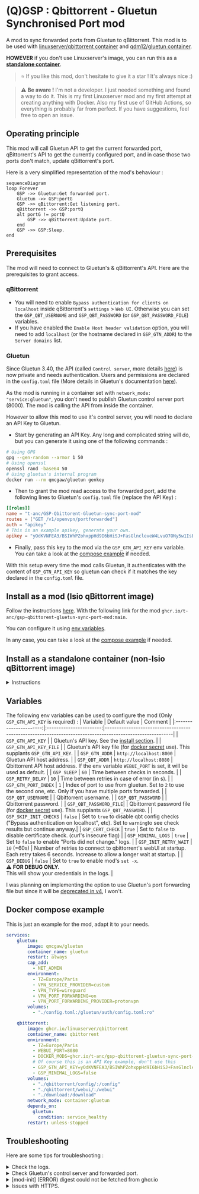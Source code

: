 # (Q)GSP : Qbittorrent - Gluetun Synchronised Port mod
A mod to sync forwarded ports from Gluetun to qBittorrent.
This mod is to be used with [linuxserver/qbittorrent container](https://github.com/linuxserver/docker-qbittorrent) and [qdm12/gluetun container](https://github.com/qdm12/gluetun).

**HOWEVER** if you don't use Linuxserver's image, you can run this as a **[standalone container](#install-as-a-standalone-container)**.

> :star: 
> If you like this mod, don't hesitate to give it a star ! It's always nice :)


> :warning: **Be aware !**
> I'm not a developer. I just needed something and found a way to do it. This is my first Linuxserver mod and my first attempt at creating anything with Docker. Also my first use of GitHub Actions, so everything is probably far from perfect. If you have suggestions, feel free to open an issue.


## Operating principle

This mod will call Gluetun API to get the current forwarded port, qBittorrent's API to get the currently configured port, and in case those two ports don't match, update qBittorrent's port.

Here is a very simplified representation of the mod's behaviour :

```mermaid
sequenceDiagram
loop Forever
    GSP ->> Gluetun:Get forwarded port.
    Gluetun ->> GSP:portG
    GSP ->> qBittorrent:Get listening port.
    qBittorrent ->> GSP:portQ
    alt portG != portQ
        GSP ->> qBittorrent:Update port.
    end
    GSP ->> GSP:Sleep.
end
```

## Prerequisites

The mod will need to connect to Gluetun's & qBittorrent's API. Here are the prerequisites to grant access.

### qBittorrent

- You will need to enable `Bypass authentication for clients on localhost` inside qBittorrent's `settings` > `Web UI`. Otherwise you can set the `GSP_QBT_USERNAME` and `GSP_QBT_PASSWORD` (or `GSP_QBT_PASSWORD_FILE`) variables.
- If you have enabled the `Enable Host header validation` option, you will need to add `localhost` (or the hostname declared in `GSP_GTN_ADDR`) to the `Server domains` list.

### Gluetun

Since Gluetun 3.40, the API (called `Control server`, more details [here](https://github.com/qdm12/gluetun-wiki/blob/main/setup/advanced/control-server.md)) is now private and needs authentication.
Users and permissions are declared in the `config.toml` file (More details in Gluetun's documentation [here](https://github.com/qdm12/gluetun-wiki/blob/main/setup/advanced/control-server.md#authentication)).

As the mod is running in a container set with `network_mode: "service:gluetun"`, you don't need to publish Gluetun control server port (8000). The mod is calling the API from inside the container.

However to allow this mod to use it's control server, you will need to declare an API Key to Gluetun.

 - Start by generating an API Key. Any long and complicated string will do, but you can generate it using one of the following commands : 
```bash
# Using GPG
gpg --gen-random --armor 1 50
# Using openssl
openssl rand -base64 50
# Using gluetun's internal program
docker run --rm qmcgaw/gluetun genkey
```

 - Then to grant the mod read access to the forwarded port, add the following lines to Gluetun's `config.toml` file (replace the API Key) :
```toml
[[roles]]
name = "t-anc/GSP-Qbittorent-Gluetun-sync-port-mod"
routes = ["GET /v1/openvpn/portforwarded"]
auth = "apikey"
# This is an example apikey, generate your own.
apikey = "yOdKVNFEA3/BSIWhPZohxppHd9I6bHiSJ+FasGlncleveW4LvuO7ONy5w1IsEA2Pu6s="
```


- Finally, pass this key to the mod via the `GSP_GTN_API_KEY` env variable. You can take a look at the [compose example](#docker-compose-example) if needed.

With this setup every time the mod calls Gluetun, it authenticates with the content of `GSP_GTN_API_KEY` so gluetun can check if it matches the key declared in the `config.toml` file.

## Install as a mod (lsio qBittorrent image)

Follow the instructions [here](https://docs.linuxserver.io/general/container-customization/#docker-mods).
With the following link for the mod `ghcr.io/t-anc/gsp-qbittorent-gluetun-sync-port-mod:main`.

You can configure it using [env variables](#Variables).

In any case, you can take a look at the [compose example](#docker-compose-example) if needed.

## Install as a standalone container (non-lsio qBittorrent image)
<details>

  <summary>Instructions</summary>

If you don't run qBittorrent with this image : [linuxserver/qbittorrent](https://github.com/linuxserver/docker-qbittorrent), then you need to follow these instructions.

This repo contains only a mod, not a Docker image. To use this mod as a standalone container, we will apply it to a light linuxserver image to act as a base. In this example we will use the `ghcr.io/linuxserver/baseimage-alpine:edge` image as it's only 27Mo and contains every dependencies we need.

Add this to your compose file :

```yml
GSP_qbt_gtn_sync_port:
  image: ghcr.io/linuxserver/baseimage-alpine:edge
  container_name: GSP_qbt_gtn_sync_port
  environment:
      - DOCKER_MODS=ghcr.io/t-anc/gsp-qbittorent-gluetun-sync-port-mod:main
      # Of course this is an API Key example, don't use this
      - GSP_GTN_API_KEY=yOdKVNFEA3/BSIWhPZohxppHd9I6bHiSJ
  network_mode: container:gluetun
  depends_on:
      gluetun:
        condition: service_healthy
```

And that's it ! 

It should work just as expected, and so you can configure it as you want with the [env variables](#Variables).
The only difference should be this small message in the logs during init checks :

```
/config/qBittorrent/qBittorrent.conf not found, can't check the The "Bypass authentication for clients on localhost" setting. Running in standalone mode.
```

**PS :** if you open an issue, please mention that you run in standalone mode.

</details>

## Variables

The following env variables can be used to configure the mod (Only `GSP_GTN_API_KEY` is required) :
|      Variable          |      Default value      | Comment                                                                                                  |
|:----------------------:|:-----------------------:|----------------------------------------------------------------------------------------------------------|
| `GSP_GTN_API_KEY`      |                         | Gluetun's API key. See the [install section](#gluetun).                                                  |
| `GSP_GTN_API_KEY_FILE` |                         | Gluetun's API key file (for [docker secret](https://docs.docker.com/compose/use-secrets/) use). This supplants `GSP_GTN_API_KEY`. |
| `GSP_GTN_ADDR`         | `http://localhost:8000` | Gluetun API host address.                                                                                |
| `GSP_QBT_ADDR`         | `http://localhost:8080` | Qbittorrent API host address. If the env variable `WEBUI_PORT` is set, it will be used as default.       |
| `GSP_SLEEP`            |           `60`          | Time between checks in seconds.                                                                          |
| `GSP_RETRY_DELAY`      |           `10`          | Time between retries in case of error (in s).                                                            |
| `GSP_GTN_PORT_INDEX`   |           `1`           | Index of port to use from gluetun. Set to `2` to use the second one, etc. Only if you have multiple ports forwarded.          |
| `GSP_QBT_USERNAME`     |                         | Qbittorrent username.                                                                                    |
| `GSP_QBT_PASSWORD`     |                         | Qbittorrent password.                                                                                    |
| `GSP_QBT_PASSWORD_FILE`|                         | Qbittorrent password file (for [docker secret](https://docs.docker.com/compose/use-secrets/) use). This supplants `GSP_QBT_PASSWORD`. |
| `GSP_SKIP_INIT_CHECKS` |         `false`         | Set to `true` to disable qbt config checks ("Bypass authentication on localhost", etc). Set to `warning`to see check results but continue anyway.|
| `GSP_CERT_CHECK`       |         `true`          | Set to `false` to disable certificate check. (curl's insecure flag)                                      |
| `GSP_MINIMAL_LOGS`     |         `true`          | Set to `false` to enable "Ports did not change." logs.                                                   |
| `GSP_INIT_RETRY_WAIT`  |      `10` (=60s)        | Number of retries to connect to qbittorrent's webUI at startup. Each retry takes 6 seconds. Increase to allow a longer wait at startup.          |
| `GSP_DEBUG`            |         `false`         | Set to `true` to enable mod's `set -x`.<br>:warning: **FOR DEBUG ONLY.**<br>This will show your credentials in the logs.                |

I was planning on implementing the option to use Gluetun's port forwarding file but since it will be [deprecated in v4](https://github.com/qdm12/gluetun-wiki/blob/main/setup/advanced/vpn-port-forwarding.md#native-integrations), I won't.

## Docker compose example
This is just an example for the mod, adapt it to your needs.


```yaml
services:
    gluetun:
        image: qmcgaw/gluetun
        container_name: gluetun
        restart: always
        cap_add:
          - NET_ADMIN
        environment:
          - TZ=Europe/Paris
          - VPN_SERVICE_PROVIDER=custom
          - VPN_TYPE=wireguard
          - VPN_PORT_FORWARDING=on
          - VPN_PORT_FORWARDING_PROVIDER=protonvpn
        volumes:
          - "./config.toml:/gluetun/auth/config.toml:ro"

    qbittorrent:
        image: ghcr.io/linuxserver/qbittorrent
        container_name: qbittorrent
        environment:
          - TZ=Europe/Paris
          - WEBUI_PORT=8080
          - DOCKER_MODS=ghcr.io/t-anc/gsp-qbittorent-gluetun-sync-port-mod:main
          # Of course this is an API Key example, don't use this
          - GSP_GTN_API_KEY=yOdKVNFEA3/BSIWhPZohxppHd9I6bHiSJ+FasGlncleveW4LvuO7ONy5w1IsEA2Pu6s=
          - GSP_MINIMAL_LOGS=false
        volumes:
          - "./qbittorrent/config/:/config"
          - "./qbittorrent/webui/:/webui"
          - "./download:/download"
        network_mode: container:gluetun
        depends_on:
          gluetun:
            condition: service_healthy
        restart: unless-stopped
```

## Troubleshooting

Here are some tips for troubleshooting :

<details>

  <summary>Check the logs.</summary>

The mod's logs are visible in the container's log : 
```bash
docker logs -f qbittorrent
```

It's also possible to look at Gluetun's log :

```bash
docker logs -f gluetun
```

  <details>

  <summary>Qbittorrent docker logs.</summary>

```log
[mod-init] Running Docker Modification Logic
[mod-init] Adding t-anc/gsp-qbittorent-gluetun-sync-port-mod:main to container
[mod-init] Downloading t-anc/gsp-qbittorent-gluetun-sync-port-mod:main from ghcr.io
[mod-init] Installing t-anc/gsp-qbittorent-gluetun-sync-port-mod:main
[mod-init] t-anc/gsp-qbittorent-gluetun-sync-port-mod:main applied to container
[migrations] started
[migrations] no migrations found
usermod: no changes
───────────────────────────────────────

      ██╗     ███████╗██╗ ██████╗
      ██║     ██╔════╝██║██╔═══██╗
      ██║     ███████╗██║██║   ██║
      ██║     ╚════██║██║██║   ██║
      ███████╗███████║██║╚██████╔╝
      ╚══════╝╚══════╝╚═╝ ╚═════╝

   Brought to you by linuxserver.io
───────────────────────────────────────

To support LSIO projects visit:
https://www.linuxserver.io/donate/

───────────────────────────────────────
GID/UID
───────────────────────────────────────

User UID:    1000
User GID:    1000
───────────────────────────────────────

[custom-init] No custom files found, skipping...
+---------------------------------------------------------+
|           Gluetun sync port (GSP) mod loaded            |
+---------------------------------------------------------+
|  Qbittorrent address : http://localhost:8080            |
|  Gluetun address     : http://localhost:8000            |
|  GTN port index      : 1                                |
+---------------------------------------------------------+

04/10/24 01:03:49 [GSP] - Waiting for Qbittorrent WebUI ...
WebUI will be started shortly after internal preparations. Please wait...

******** Information ********
To control qBittorrent, access the WebUI at: http://localhost:8080

Connection to localhost (::1) 8080 port [tcp/http-alt] succeeded!
[ls.io-init] done.
04/10/24 01:03:55 [GSP] - Init checks passed. Listening for a change.
04/10/24 01:03:55 [GSP] - Ports did not change.
04/10/24 01:04:55 [GSP] - Ports changed :
04/10/24 01:04:55 [GSP] -  - Old : 22684
04/10/24 01:04:55 [GSP] -  - New : 38473
04/10/24 01:04:55 [GSP] - Updating qbittorrent port via API ...
04/10/24 01:04:55 [GSP] - Qbittorrent port successfully updated.
04/10/24 01:05:55 [GSP] - Ports did not change.
```

  </details>

To (*drastically*) increase the log level, you can set the `GSP_DEBUG` var to `true`.

  <details>

  <summary>Gluetun docker logs.</summary>

```log
2024-12-29T14:22:53+01:00 INFO [port forwarding] starting
2024-12-29T14:22:53+01:00 INFO [port forwarding] gateway external IPv4 address is 156.71.163.18
2024-12-29T14:22:53+01:00 INFO [port forwarding] port forwarded is 18008
2024-12-29T14:22:53+01:00 INFO [firewall] setting allowed input port 18008 through interface tun0...
2024-12-29T14:22:53+01:00 INFO [port forwarding] writing port file /tmp/gluetun/forwarded_port
2024-12-29T14:22:58+01:00 INFO [http server] 200 GET /portforwarded wrote 15B to [::1]:55008 in 79.707µs
2024-12-29T14:23:58+01:00 INFO [http server] 200 GET /portforwarded wrote 15B to [::1]:43420 in 112.741µs
2024-12-29T14:24:58+01:00 INFO [http server] 200 GET /portforwarded wrote 15B to [::1]:45958 in 88.972µs
```

Explanation :
 - The lines taggued `[port forwarding]` are internal actions related to ... port forwarding. Those are useful to understand what gluetun is doing.
 - The lines taggued `[http server]` are related to gluetun's API. In the example above, you can see that something (here, the mod) is requesting the `/portforwarded` endpoint, every 60 seconds. This DOES NOT indicate a change of forwarded port, only an external request to `GET` the current one.

  </details>
</details>

<details>

  <summary>Check Gluetun's control server and forwarded port.</summary>

If the log indicates `Error retrieving port from Gluetun API.` then try to get the port manually (replace the container's name and `localhost:8000` if needed) :

```bash
 docker exec gluetun wget -q -O- /dev/tty http://localhost:8000/v1/openvpn/portforwarded
```

and you should get this (with your port number) :
```bash
{"port":34981}
```
or something like this if you have multiple ports (you can use `GSP_GTN_PORT_INDEX`) :
```bash
{"ports":[10550,20550,30550]}
```

> If you get `0` it means gluetun's port forwarding is misconfigured.

If you get `0` or an error, then the issue is from your gluetun's configuration, you can get help [on the wiki](https://github.com/qdm12/gluetun-wiki/blob/main/setup/advanced/vpn-port-forwarding.md) or [open an issue](https://github.com/qdm12/gluetun/issues).

**Note :** even with `openvpn` in the URL, this is also valid for Wireguard.

</details>

 
<details>

  <summary>[mod-init] (ERROR) digest could not be fetched from ghcr.io</summary>


  This is due to the fact that at startup, qBittorrent container does not have internet access. Since the container gets the connection from Gluetun, you have to tell Docker to wait for an established VPN connection before starting qBittorrent.

  To do that, simply add the following to your qBittorrent's `docker-compose.yml` file section (according to the [example](#docker-compose-example)) :

```yaml
  depends_on:
    gluetun:
      condition: service_healthy
```

This is thanks to [Gluetun's healthcheck](https://github.com/qdm12/gluetun-wiki/blob/main/faq/healthcheck.md) being healthy only when the connection is set.

</details>

<details>

  <summary>Issues with HTTPS.</summary>

There are 2 main issues with HTTPS :
 - Your certificate is not trusted by the container (ex : self signed).
 
    To remediate this, you can use the `GSP_CERT_CHECK` variable and set it to `false`. This will use the `insecure` flag for every `curl` request.
 - Your certificate is trusted, but does not contain `localhost` (obviously) and so the connection is refused.
  
    For this one, you can check [Unspec7's guide](#14) (Thanks to him).

</details>
